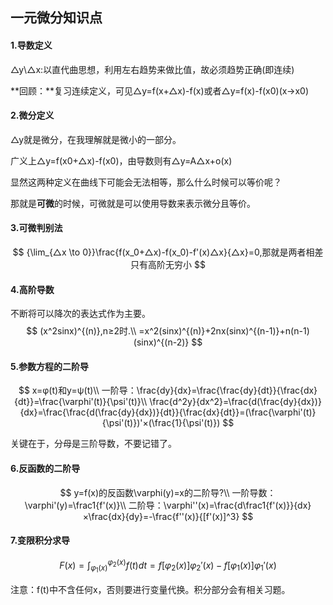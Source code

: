 ## 一元微分知识点

#### 1.导数定义

△y\△x:以直代曲思想，利用左右趋势来做比值，故必须趋势正确(即连续)

**回顾：**复习连续定义，可见△y=f(x+△x)-f(x)或者△y=f(x)-f(x0)(x->x0)

#### 2.微分定义

△y就是微分，在我理解就是微小的一部分。

广义上△y=f(x0+△x)-f(x0)，由导数则有△y=A△x+o(x)

显然这两种定义在曲线下可能会无法相等，那么什么时候可以等价呢？

那就是**可微**的时候，可微就是可以使用导数来表示微分且等价。

#### 3.可微判别法

$$
{\lim_{△x \to 0}}\frac{f(x_0+△x)-f(x_0)-f'(x)△x}{△x}=0,那就是两者相差只有高阶无穷小
$$

#### 4.高阶导数

不断将可以降次的表达式作为主要。
$$
(x^2sinx)^{(n)},n≥2时.\\
=x^2(sinx)^{(n)}+2nx(sinx)^{(n-1)}+n(n-1)(sinx)^{(n-2)}
$$

#### 5.参数方程的二阶导

$$
x=φ(t)和y=ψ(t)\\
一阶导：\frac{dy}{dx}=\frac{\frac{dy}{dt}}{\frac{dx}{dt}}=\frac{\varphi'(t)}{\psi'(t)}\\
\frac{d^2y}{dx^2}=\frac{d(\frac{dy}{dx})}{dx}=\frac{\frac{d(\frac{dy}{dx})}{dt}}{\frac{dx}{dt}}=(\frac{\varphi'(t)}{\psi'(t)})'×(\frac{1}{\psi'(t)})
$$

关键在于，分母是三阶导数，不要记错了。

#### 6.反函数的二阶导

$$
y=f(x)的反函数\varphi(y)=x的二阶导?\\
一阶导数：\varphi'(y)=\frac1{f'(x)}\\
二阶导：\varphi''(x)=\frac{d\frac1{f'(x)}}{dx}×\frac{dx}{dy}=-\frac{f''(x)}{[f'(x)]^3}
$$



#### 7.变限积分求导

$$
F(x)=\int_{\varphi_1(x)}^{\varphi_2(x)}f(t)dt=f[\varphi_2(x)]\varphi_2'(x)-f[\varphi_1(x)]\varphi_1'(x)
$$

注意：f(t)中不含任何x，否则要进行变量代换。积分部分会有相关习题。